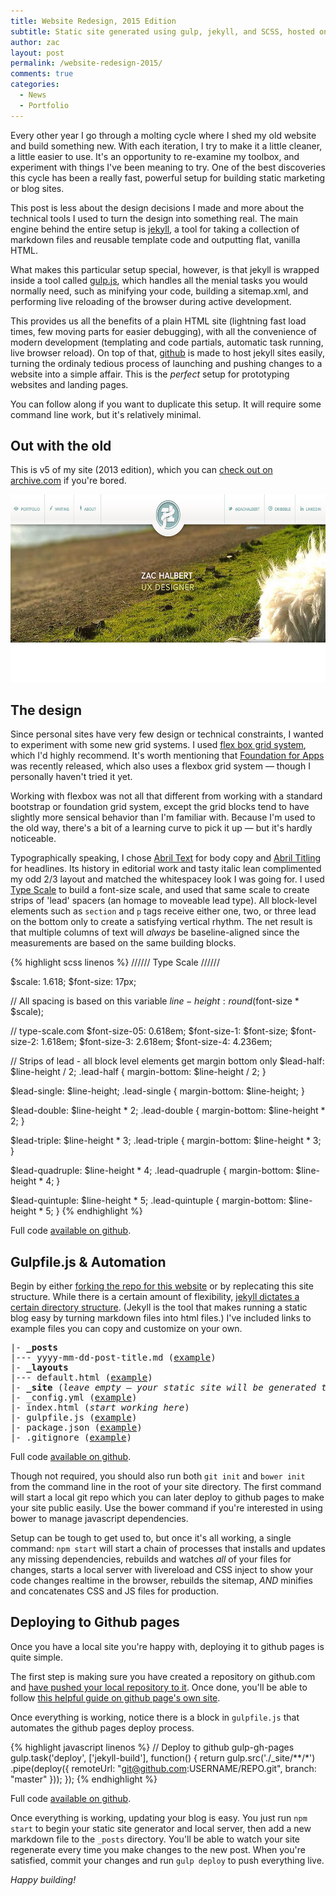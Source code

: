```yaml
---
title: Website Redesign, 2015 Edition
subtitle: Static site generated using gulp, jekyll, and SCSS, hosted on github.
author: zac
layout: post
permalink: /website-redesign-2015/
comments: true
categories:
  - News
  - Portfolio
---
```


Every other year I go through a molting cycle where I shed my old website and build something new. With each iteration, I try to make it a little cleaner, a little easier to use. It's an opportunity to re-examine my toolbox, and experiment with things I've been meaning to try. One of the best discoveries this cycle has been a really fast, powerful setup for building static marketing or blog sites.

This post is less about the design decisions I made and more about the technical tools I used to turn the design into something real. The main engine behind the entire setup is <a href="http://jekyllrb.com/">jekyll</a>, a tool for taking a collection of markdown files and reusable template code and outputting flat, vanilla HTML.

<!-- more -->
<div class="anchor-offset" id="more"></div>

What makes this particular setup special, however, is that jekyll is wrapped inside a tool called <a href="http://gulpjs.com/">gulp.js</a>, which handles all the menial tasks you would normally need, such as minifying your code, building a sitemap.xml, and performing live reloading of the browser during active development.

This provides us all the benefits of a plain HTML site (lightning fast load times, few moving parts for easier debugging), with all the convenience of modern development (templating and code partials, automatic task running, live browser reload). On top of that, <a href="https://pages.github.com/">github</a> is made to host jekyll sites easily, turning the ordinaly tedious process of launching and pushing changes to a website into a simple affair. This is the *perfect* setup for prototyping websites and landing pages.

You can follow along if you want to duplicate this setup. It will require some command line work, but it's relatively minimal.

## Out with the old

This is v5 of my site (2013 edition), which you can <a href="https://web.archive.org/web/20140807023329/http://www.zachalbert.com/">check out on archive.com</a> if you're bored.

<img src="/images/zhd-v5.jpg" width="600" height="300" class="img-border">


## The design

Since personal sites have very few design or technical constraints, I wanted to experiment with some new grid systems. I used <a href="http://flexboxgrid.com/">flex box grid system</a>, which I'd highly recommend. It's worth mentioning that <a href="http://foundation.zurb.com/apps/">Foundation for Apps</a> was recently released, which also uses a flexbox grid system &mdash; though I personally haven't tried it yet.

Working with flexbox was not all that different from working with a standard bootstrap or foundation grid system, except the grid blocks tend to have slightly more sensical behavior than I'm familiar with. Because I'm used to the old way, there's a bit of a learning curve to pick it up &mdash; but it's hardly noticeable.

Typographically speaking, I chose <a href="https://typekit.com/fonts/abril-text">Abril Text</a> for body copy and <a href="https://typekit.com/fonts/abril-titling">Abril Titling</a> for headlines. Its history in editorial work and tasty italic lean complimented my odd 2/3 layout and matched the whitespacey look I was going for. I used <a href="http://www.type-scale.com">Type Scale</a> to build a font-size scale, and used that same scale to create strips of 'lead' spacers (an homage to moveable lead type). All block-level elements such as `section` and `p` tags receive either one, two, or three lead on the bottom only to create a satisfying vertical rhythm. The net result is that multiple columns of text will _always_ be baseline-aligned since the measurements are based on the same building blocks.

{% highlight scss linenos %}
////// Type Scale //////

$scale: 1.618;
$font-size: 17px;

// All spacing is based on this variable
$line-height: round($font-size * $scale);

// type-scale.com
$font-size-05:  0.618em;
$font-size-1:   $font-size;
$font-size-2:   1.618em;
$font-size-3:   2.618em;
$font-size-4:   4.236em;

// Strips of lead - all block level elements get margin bottom only
$lead-half:        $line-height / 2;
.lead-half       { margin-bottom: $line-height / 2; }

$lead-single:      $line-height;
.lead-single     { margin-bottom: $line-height; }

$lead-double:      $line-height * 2;
.lead-double     { margin-bottom: $line-height * 2; }

$lead-triple:      $line-height * 3;
.lead-triple     { margin-bottom: $line-height * 3; }

$lead-quadruple:   $line-height * 4;
.lead-quadruple  { margin-bottom: $line-height * 4; }

$lead-quintuple:   $line-height * 5;
.lead-quintuple  { margin-bottom: $line-height * 5; }
{% endhighlight %}
<div class="note">
  Full code <a href="https://github.com/zachalbert/zachalbert.com_v6">available on github</a>.
</div>

## Gulpfile.js &amp; Automation

Begin by either <a href="https://github.com/zachalbert/zachalbert.com_v6/fork">forking the repo for this website</a> or by replecating this site structure. While there is a certain amount of flexibility, <a href="http://jekyllrb.com/docs/structure/">jekyll dictates a certain directory structure</a>. (Jekyll is the tool that makes running a static blog easy by turning markdown files into html files.) I've included links to example files you can copy and customize on your own.

<pre class="highlight">
|- <strong>_posts</strong>
|--- yyyy-mm-dd-post-title.md (<a href="https://gist.githubusercontent.com/zachalbert/87465e43523e746b7e18/raw/f0c8496f3984f423886775cc8de20b4acee4935d/yyyy-mm-dd-post-title.md">example</a>)
|- <strong>_layouts</strong>
|--- default.html (<a href="https://gist.github.com/zachalbert/f5b5636ff8500387d17a">example</a>)
|- <strong>_site</strong> (<em>leave empty &mdash; your static site will be generated to this directory</em>)
|- _config.yml (<a href="https://github.com/zachalbert/zachalbert.com_v6/blob/master/_config.yml">example</a>)
|- index.html (<em>start working here</em>)
|- gulpfile.js (<a href="https://github.com/zachalbert/zachalbert.com_v6/blob/master/gulpfile.js">example</a>)
|- package.json (<a href="https://github.com/zachalbert/zachalbert.com_v6/blob/master/package.json">example</a>)
|- .gitignore (<a href="https://github.com/zachalbert/zachalbert.com_v6/blob/master/.gitignore">example</a>)
</pre>
<div class="note">
  Full code <a href="https://github.com/zachalbert/zachalbert.com_v6">available on github</a>.
</div>

Though not required, you should also run both `git init` and `bower init` from the command line in the root of your site directory. The first command will start a local git repo which you can later deploy to github pages to make your site public easily. Use the bower command if you're interested in using bower to manage javascript dependencies.

Setup can be tough to get used to, but once it's all working, a single command: `npm start` will start a chain of processes that installs and updates any missing dependencies, rebuilds and watches *all* of your files for changes, starts a local server with livereload and CSS inject to show your code changes realtime in the browser, rebuilds the sitemap, <em>AND</em> minifies and concatenates CSS and JS files for production.

## Deploying to Github pages

Once you have a local site you're happy with, deploying it to github pages is quite simple.

The first step is making sure you have created a repository on github.com and <a href="https://help.github.com/articles/adding-an-existing-project-to-github-using-the-command-line/">have pushed your local repository to it</a>. Once done, you'll be able to follow <a href="https://pages.github.com/">this helpful guide on github page's own site</a>.

Once everything is working, notice there is a block in `gulpfile.js` that automates the github pages deploy process.

{% highlight javascript linenos %}
// Deploy to github gulp-gh-pages
gulp.task('deploy', ['jekyll-build'], function() {
  return gulp.src('./_site/**/*')
    .pipe(deploy({
      remoteUrl: "git@github.com:USERNAME/REPO.git",
      branch: "master"
    }));
});
{% endhighlight %}
<div class="note">
  Full code <a href="https://github.com/zachalbert/zachalbert.com_v6">available on github</a>.
</div>

Once everything is working, updating your blog is easy. You just run `npm start` to begin your static site generator and local server, then add a new markdown file to the `_posts` directory. You'll be able to watch your site regenerate every time you make changes to the new post. When you're satisfied, commit your changes and run `gulp deploy` to push everything live.

_Happy building!_